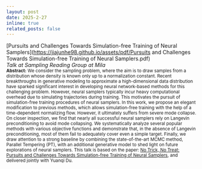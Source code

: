 ```yaml
---
layout: post
date: 2025-2-27
inline: true
related_posts: false
---
```


[Pursuits and Challenges Towards Simulation-free Training of Neural Samplers](https://jiajunhe98.github.io/assets/pdf/Pursuits and Challenges Towards Simulation-free Training of Neural Samplers.pdf)\
*Talk at Sampling Reading Group at Mila*\
<sub>**Abstract:** We consider the sampling problem, where the aim is to draw samples from a distribution whose density is known only up to a normalization constant. Recent breakthroughs in generative modeling to approximate a high-dimensional data distribution have sparked significant interest in developing neural network-based methods for this challenging problem. However, neural samplers typically incur heavy computational overhead due to simulating trajectories during training. This motivates the pursuit of simulation-free training procedures of neural samplers. In this work, we propose an elegant modification to previous methods, which allows simulation-free training with the help of a time-dependent normalizing flow. However, it ultimately suffers from severe mode collapse. On closer inspection, we find that nearly all successful neural samplers rely on Langevin preconditioning to avoid mode collapsing. We systematically analyze several popular methods with various objective functions and demonstrate that, in the absence of Langevin preconditioning, most of them fail to adequately cover even a simple target. Finally, we draw attention to a strong baseline by combining the state-of-the-art MCMC method, Parallel Tempering (PT), with an additional generative model to shed light on future explorations of neural samplers. This talk is based on the paper: [No Trick, No Treat: Pursuits and Challenges Towards Simulation-free Training of Neural Samplers](https://arxiv.org/abs/2502.06685), and delivered jointly with Yuanqi Du.</sub>